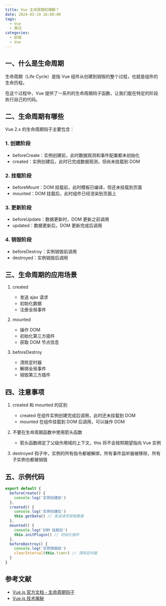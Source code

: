 ```yaml
---
title: Vue 生命周期的理解？
date: 2024-03-19 16:00:00
tags:
  - Vue
  - 面试
categories:
  - 前端
  - Vue
---
```


## 一、什么是生命周期

生命周期（Life Cycle）是指 Vue 组件从创建到销毁的整个过程，也就是组件的生命历程。

在这个过程中，Vue 提供了一系列的生命周期钩子函数，让我们能在特定的阶段执行自己的代码。

## 二、生命周期有哪些

Vue 2.x 的生命周期钩子主要包含：

### 1. 创建阶段
- beforeCreate：实例创建前，此时数据观测和事件配置都未初始化
- created：实例创建后，此时已完成数据观测，但尚未挂载到 DOM

### 2. 挂载阶段
- beforeMount：DOM 挂载前，此时模板已编译，但还未挂载到页面
- mounted：DOM 挂载后，此时组件已经渲染到页面上

### 3. 更新阶段
- beforeUpdate：数据更新时，DOM 更新之前调用
- updated：数据更新后，DOM 更新完成后调用

### 4. 销毁阶段
- beforeDestroy：实例销毁前调用
- destroyed：实例销毁后调用

## 三、生命周期的应用场景

1. created
   - 发送 ajax 请求
   - 初始化数据
   - 注册全局事件

2. mounted
   - 操作 DOM
   - 初始化第三方插件
   - 获取 DOM 节点信息

3. beforeDestroy
   - 清除定时器
   - 解绑全局事件
   - 销毁第三方插件

## 四、注意事项

1. created 和 mounted 的区别
   - created 在组件实例创建完成后调用，此时还未挂载到 DOM
   - mounted 在组件挂载到 DOM 后调用，可以操作 DOM

2. 不要在生命周期函数中使用箭头函数
   - 箭头函数绑定了父级作用域的上下文，this 将不会按照期望指向 Vue 实例

3. destroyed 钩子中，实例的所有指令都被解绑，所有事件监听器被移除，所有子实例也都被销毁

## 五、示例代码

```js
export default {
  beforeCreate() {
    console.log('实例创建前')
  },
  created() {
    console.log('实例创建后')
    this.getData() // 发送请求获取数据
  },
  mounted() {
    console.log('DOM 挂载后')
    this.initPlugin() // 初始化插件
  },
  beforeDestroy() {
    console.log('实例销毁前')
    clearInterval(this.timer) // 清除定时器
  }
}
```

## 参考文献

- [Vue.js 官方文档 - 生命周期钩子](https://cn.vuejs.org/v2/guide/instance.html#生命周期图示)
- [Vue.js 技术揭秘](https://ustbhuangyi.github.io/vue-analysis/v2/components/lifecycle.html) 